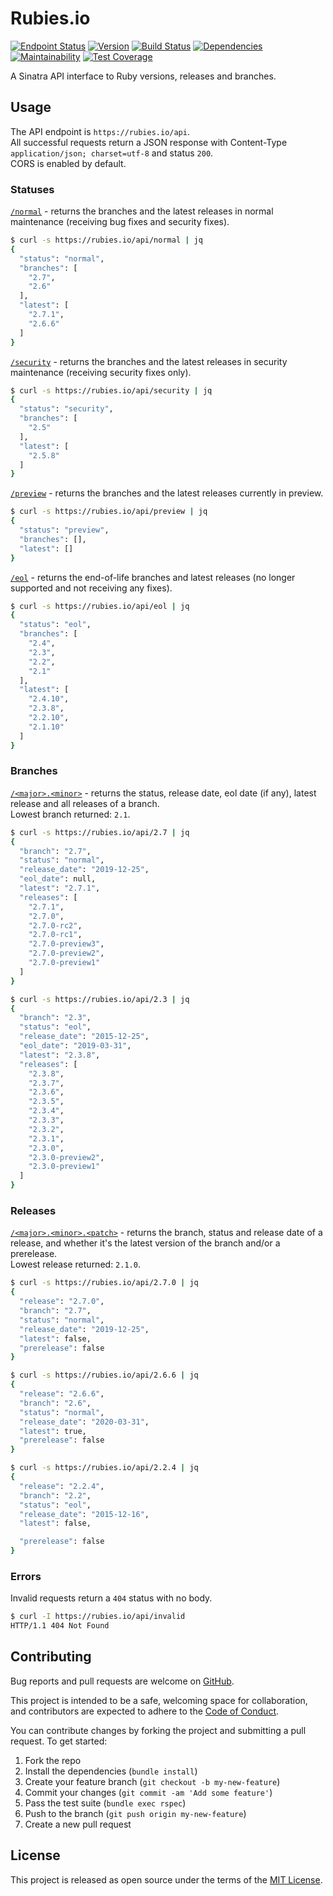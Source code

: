 # Rubies.io
[![Endpoint Status](https://img.shields.io/website?down_message=offline&label=endpoint&up_message=online&url=https%3A%2F%2Frubies.io%2Fping)](https://rubies.io)
[![Version](https://img.shields.io/badge/dynamic/json?color=brightgreen&label=version&query=%24.version&url=https%3A%2F%2Frubies.io%2Fapi%2Fversion)](https://rubies.io/api/version)
[![Build Status](https://travis-ci.org/epistrephein/rubies.svg?branch=master)](https://travis-ci.org/epistrephein/rubies)
[![Dependencies](https://badges.depfu.com/badges/90e3488355f731bba22b6984fbd8effe/overview.svg)](https://depfu.com/github/epistrephein/rubies?project_id=5864)
[![Maintainability](https://img.shields.io/codeclimate/maintainability/epistrephein/rubies)](https://codeclimate.com/github/epistrephein/rubies/maintainability)
[![Test Coverage](https://img.shields.io/codeclimate/coverage/epistrephein/rubies)](https://codeclimate.com/github/epistrephein/rubies/test_coverage)

A Sinatra API interface to Ruby versions, releases and branches.

## Usage

The API endpoint is `https://rubies.io/api`.  
All successful requests return a JSON response with Content-Type `application/json; charset=utf-8` and status `200`.  
CORS is enabled by default.

### Statuses

[`/normal`](https://rubies.io/api/normal) - returns the branches and the latest releases in normal maintenance (receiving bug fixes and security fixes).

```bash
$ curl -s https://rubies.io/api/normal | jq
{
  "status": "normal",
  "branches": [
    "2.7",
    "2.6"
  ],
  "latest": [
    "2.7.1",
    "2.6.6"
  ]
}
```

[`/security`](https://rubies.io/api/security) - returns the branches and the latest releases in security maintenance (receiving security fixes only).

```bash
$ curl -s https://rubies.io/api/security | jq
{
  "status": "security",
  "branches": [
    "2.5"
  ],
  "latest": [
    "2.5.8"
  ]
}
```

[`/preview`](https://rubies.io/api/preview) - returns the branches and the latest releases currently in preview.

```bash
$ curl -s https://rubies.io/api/preview | jq
{
  "status": "preview",
  "branches": [],
  "latest": []
}
```

[`/eol`](https://rubies.io/api/eol) - returns the end-of-life branches and latest releases (no longer supported and not receiving any fixes).

```bash
$ curl -s https://rubies.io/api/eol | jq
{
  "status": "eol",
  "branches": [
    "2.4",
    "2.3",
    "2.2",
    "2.1"
  ],
  "latest": [
    "2.4.10",
    "2.3.8",
    "2.2.10",
    "2.1.10"
  ]
}
```

### Branches

[`/<major>.<minor>`](https://rubies.io/api/2.7) - returns the status, release date, eol date (if any), latest release and all releases of a branch.  
Lowest branch returned: `2.1`.

```bash
$ curl -s https://rubies.io/api/2.7 | jq
{
  "branch": "2.7",
  "status": "normal",
  "release_date": "2019-12-25",
  "eol_date": null,
  "latest": "2.7.1",
  "releases": [
    "2.7.1",
    "2.7.0",
    "2.7.0-rc2",
    "2.7.0-rc1",
    "2.7.0-preview3",
    "2.7.0-preview2",
    "2.7.0-preview1"
  ]
}
```

```bash
$ curl -s https://rubies.io/api/2.3 | jq
{
  "branch": "2.3",
  "status": "eol",
  "release_date": "2015-12-25",
  "eol_date": "2019-03-31",
  "latest": "2.3.8",
  "releases": [
    "2.3.8",
    "2.3.7",
    "2.3.6",
    "2.3.5",
    "2.3.4",
    "2.3.3",
    "2.3.2",
    "2.3.1",
    "2.3.0",
    "2.3.0-preview2",
    "2.3.0-preview1"
  ]
}
```

### Releases

[`/<major>.<minor>.<patch>`](https://rubies.io/api/2.7.0) - returns the branch, status and release date of a release, and whether it's the latest version of the branch and/or a prerelease.  
Lowest release returned: `2.1.0`.

```bash
$ curl -s https://rubies.io/api/2.7.0 | jq
{
  "release": "2.7.0",
  "branch": "2.7",
  "status": "normal",
  "release_date": "2019-12-25",
  "latest": false,
  "prerelease": false
}
```

```bash
$ curl -s https://rubies.io/api/2.6.6 | jq
{
  "release": "2.6.6",
  "branch": "2.6",
  "status": "normal",
  "release_date": "2020-03-31",
  "latest": true,
  "prerelease": false
}
```

```bash
$ curl -s https://rubies.io/api/2.2.4 | jq
{
  "release": "2.2.4",
  "branch": "2.2",
  "status": "eol",
  "release_date": "2015-12-16",
  "latest": false,

  "prerelease": false
}
```

### Errors

Invalid requests return a `404` status with no body.

```bash
$ curl -I https://rubies.io/api/invalid
HTTP/1.1 404 Not Found
```

## Contributing

Bug reports and pull requests are welcome on [GitHub](https://github.com/epistrephein/rubies).

This project is intended to be a safe, welcoming space for collaboration,
and contributors are expected to adhere to the [Code of Conduct](https://github.com/epistrephein/rubies/blob/master/CODE_OF_CONDUCT.md).

You can contribute changes by forking the project and submitting a pull request. To get started:

1. Fork the repo
2. Install the dependencies (`bundle install`)
3. Create your feature branch (`git checkout -b my-new-feature`)
4. Commit your changes (`git commit -am 'Add some feature'`)
5. Pass the test suite (`bundle exec rspec`)
6. Push to the branch (`git push origin my-new-feature`)
7. Create a new pull request

## License

This project is released as open source under the terms of the [MIT License](https://github.com/epistrephein/rubies/blob/master/LICENSE).
